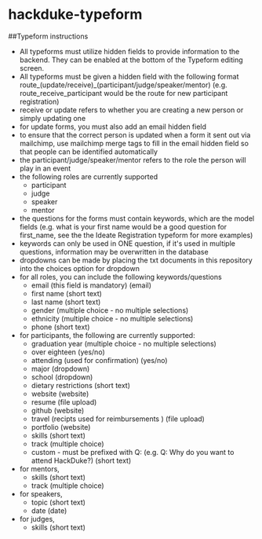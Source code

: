 # hackduke-typeform

##Typeform instructions
- All typeforms must utilize hidden fields to provide information to the backend. They can be enabled at the bottom of the Typeform editing screen. 
- All typeforms must be given a hidden field with the following format route_(update/receive)_(participant/judge/speaker/mentor) (e.g. route_receive_participant would be the route for new participant registration)
- receive or update refers to whether you are creating a new person or simply updating one
- for update forms, you must also add an email hidden field
- to ensure that the correct person is updated when a form it sent out via mailchimp, use mailchimp merge tags to fill in the email hidden field so that people can be identified automatically
- the participant/judge/speaker/mentor refers to the role the person will play in an event
- the following roles are currently supported
	* participant
	* judge
	* speaker
	* mentor
- the questions for the forms must contain keywords, which are the model fields (e.g. what is your first name would be a good question for first_name, see the the Ideate Registration typeform for more examples)
- keywords can only be used in ONE question, if it's used in multiple questions, information may be overwritten in the database
- dropdowns can be made by placing the txt documents in this repository into the choices option for dropdown
- for all roles, you can include the following keywords/questions
	* email (this field is mandatory) (email)
	* first name (short text)
	* last name (short text)
	* gender (multiple choice - no multiple selections) 
	* ethnicity (multiple choice - no multiple selections) 
	* phone (short text)
- for participants, the following are currently supported: 
  * graduation year (multiple choice - no multiple selections)
  * over eighteen (yes/no)
  * attending (used for confirmation) (yes/no)
  * major (dropdown)
  * school (dropdown)
  * dietary restrictions (short text)
  * website (website)
  * resume (file upload)
  * github (website)
  * travel (recipts used for reimbursements ) (file upload)
  * portfolio (website)
  * skills (short text)
  * track (multiple choice)
  * custom - must be prefixed with Q: (e.g. Q: Why do you want to attend HackDuke?) (short text)
- for mentors, 
	* skills (short text)
	* track (multiple choice)
- for speakers, 
	* topic (short text)
	* date (date)
- for judges, 
	* skills (short text)
